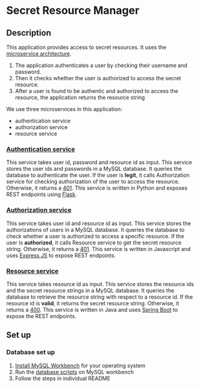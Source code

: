 # Secret Resource Manager
## Description
This application provides access to secret resources. It uses the [microservice architecture](http://microservices.io/patterns/microservices.html).
1) The application authenticates a user by checking their username and password.
1) Then it checks whether the user is authorized to access the secret resource.
1) After a user is found to be authentic and authorized to access the resource, the application returns the resource string

We use three microservices in this application:
  - authentication service
  - authorization service
  - resource service

### [Authentication service](https://github.com/saurabhagrawal0412/Assignment1/tree/master/authentication-service)
This service takes user id, password and resource id as input. This service stores the user ids and passwords in a MySQL database. It queries the database to authenticate the user. If the user is **legit**, it calls Authorization service for checking authorization of the user to access the resource. Otherwise, it returns a [401](https://httpstatuses.com/401).
This service is written in Python and exposes REST endpoints using [Flask](http://flask.pocoo.org/).

### [Authorization service](https://github.com/saurabhagrawal0412/Assignment1/tree/master/authorization-service)
This service takes user id and resource id as input. This service stores the authorizations of users in a MySQL database. It queries the database to check whether a user is authorized to access a specific resource. If the user is **authorized**, it calls Resource service to get the secret resource string. Otherwise, it returns a [401](https://httpstatuses.com/401).
This service is written in Javascript and uses [Express JS](https://expressjs.com/) to expose REST endpoints.

### [Resource service](https://github.com/saurabhagrawal0412/Assignment1/tree/master/resource-service)
This service takes resource id as input. This service stores the resource ids and the secret resource strings in a MySQL database. It queries the database to retrieve the resource string with respect to a resource id. If the resource id is **valid**, it returns the secret resource string. Otherwise, it returns a [400](https://httpstatuses.com/400).
This service is written in Java and uses [Spring Boot](https://projects.spring.io/spring-boot/) to expose the REST endpoints.

## Set up
### Database set up
1) [Install MySQL Workbench](https://dev.mysql.com/doc/workbench/en/wb-installing.html) for your operating system
1) Run the [database scripts](https://github.com/saurabhagrawal0412/Assignment1/tree/master/db_scripts) on MySQL workbench
1) Follow the steps in individual README